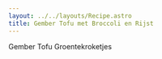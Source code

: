 ```yaml
---
layout: ../../layouts/Recipe.astro
title: Gember Tofu met Broccoli en Rijst
---
```

Gember Tofu Groentekroketjes